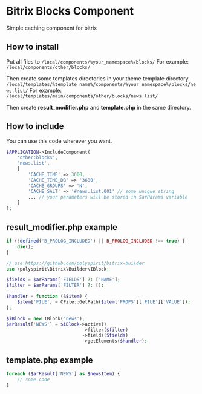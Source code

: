 # Bitrix Blocks Component
Simple caching component for bitrix

## How to install
Put all files to 
`/local/components/%your_namespace%/blocks/`
For example:
`/local/components/other/blocks/`

Then create some templates directories in your theme template directory.
`/local/templates/%template_name%/components/%your_namespace%/blocks/news.list/`
For example:
`/local/templates/main/components/other/blocks/news.list/`

Then create **result_modifier.php** and **template.php** in the same directory.

## How to include

You can use this code wherever you want.

```php
$APPLICATION->IncludeComponent(
    'other:blocks',
    'news.list',
    [
        'CACHE_TIME' => 3600,
        'CACHE_TIME_DB' => '3600',
        'CACHE_GROUPS' => 'N',
        'CACHE_SALT' => '#news.list.001' // some unique string
        ... // your parameters will be stored in $arParams variable
    ]
);
```

## result_modifier.php example

```php
if (!defined('B_PROLOG_INCLUDED') || B_PROLOG_INCLUDED !== true) {
    die();
}

// use https://github.com/polyspirit/bitrix-builder
use \polyspirit\Bitrix\Builder\IBlock;

$fields = $arParams['FIELDS'] ?: ['NAME'];
$filter = $arParams['FILTER'] ?: [];

$handler = function (&$item) {
    $item['FILE'] = CFile::GetPath($item['PROPS']['FILE']['VALUE']);
};

$iBlock = new IBlock('news');
$arResult['NEWS'] = $iBlock->active()
                            ->filter($filter)
                            ->fields($fields)
                            ->getElements($handler);
```

## template.php example

```php
foreach ($arResult['NEWS'] as $newsItem) {
    // some code
}
```